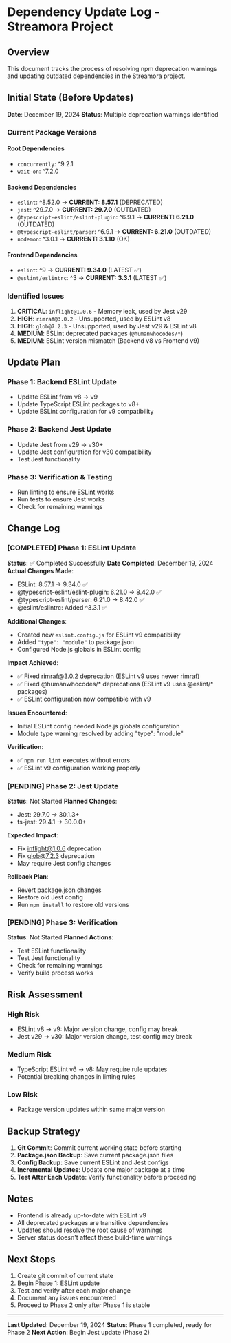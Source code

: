 # Dependency Update Log - Streamora Project

## Overview

This document tracks the process of resolving npm deprecation warnings and updating outdated dependencies in the Streamora project.

## Initial State (Before Updates)

**Date**: December 19, 2024
**Status**: Multiple deprecation warnings identified

### Current Package Versions

#### Root Dependencies

- `concurrently`: ^9.2.1
- `wait-on`: ^7.2.0

#### Backend Dependencies

- `eslint`: ^8.52.0 → **CURRENT: 8.57.1** (DEPRECATED)
- `jest`: ^29.7.0 → **CURRENT: 29.7.0** (OUTDATED)
- `@typescript-eslint/eslint-plugin`: ^6.9.1 → **CURRENT: 6.21.0** (OUTDATED)
- `@typescript-eslint/parser`: ^6.9.1 → **CURRENT: 6.21.0** (OUTDATED)
- `nodemon`: ^3.0.1 → **CURRENT: 3.1.10** (OK)

#### Frontend Dependencies

- `eslint`: ^9 → **CURRENT: 9.34.0** (LATEST ✅)
- `@eslint/eslintrc`: ^3 → **CURRENT: 3.3.1** (LATEST ✅)

### Identified Issues

1. **CRITICAL**: `inflight@1.0.6` - Memory leak, used by Jest v29
2. **HIGH**: `rimraf@3.0.2` - Unsupported, used by ESLint v8
3. **HIGH**: `glob@7.2.3` - Unsupported, used by Jest v29 & ESLint v8
4. **MEDIUM**: ESLint deprecated packages (`@humanwhocodes/*`)
5. **MEDIUM**: ESLint version mismatch (Backend v8 vs Frontend v9)

## Update Plan

### Phase 1: Backend ESLint Update

- Update ESLint from v8 → v9
- Update TypeScript ESLint packages to v8+
- Update ESLint configuration for v9 compatibility

### Phase 2: Backend Jest Update

- Update Jest from v29 → v30+
- Update Jest configuration for v30 compatibility
- Test Jest functionality

### Phase 3: Verification & Testing

- Run linting to ensure ESLint works
- Run tests to ensure Jest works
- Check for remaining warnings

## Change Log

### [COMPLETED] Phase 1: ESLint Update

**Status**: ✅ Completed Successfully
**Date Completed**: December 19, 2024
**Actual Changes Made**:
- ESLint: 8.57.1 → 9.34.0 ✅
- @typescript-eslint/eslint-plugin: 6.21.0 → 8.42.0 ✅
- @typescript-eslint/parser: 6.21.0 → 8.42.0 ✅
- @eslint/eslintrc: Added ^3.3.1 ✅

**Additional Changes**:
- Created new `eslint.config.js` for ESLint v9 compatibility
- Added `"type": "module"` to package.json
- Configured Node.js globals in ESLint config

**Impact Achieved**:
- ✅ Fixed rimraf@3.0.2 deprecation (ESLint v9 uses newer rimraf)
- ✅ Fixed @humanwhocodes/* deprecations (ESLint v9 uses @eslint/* packages)
- ✅ ESLint configuration now compatible with v9

**Issues Encountered**:
- Initial ESLint config needed Node.js globals configuration
- Module type warning resolved by adding "type": "module"

**Verification**:
- ✅ `npm run lint` executes without errors
- ✅ ESLint v9 configuration working properly

### [PENDING] Phase 2: Jest Update

**Status**: Not Started
**Planned Changes**:

- Jest: 29.7.0 → 30.1.3+
- ts-jest: 29.4.1 → 30.0.0+

**Expected Impact**:

- Fix inflight@1.0.6 deprecation
- Fix glob@7.2.3 deprecation
- May require Jest config changes

**Rollback Plan**:

- Revert package.json changes
- Restore old Jest config
- Run `npm install` to restore old versions

### [PENDING] Phase 3: Verification

**Status**: Not Started
**Planned Actions**:

- Test ESLint functionality
- Test Jest functionality
- Check for remaining warnings
- Verify build process works

## Risk Assessment

### High Risk

- ESLint v8 → v9: Major version change, config may break
- Jest v29 → v30: Major version change, test config may break

### Medium Risk

- TypeScript ESLint v6 → v8: May require rule updates
- Potential breaking changes in linting rules

### Low Risk

- Package version updates within same major version

## Backup Strategy

1. **Git Commit**: Commit current working state before starting
2. **Package.json Backup**: Save current package.json files
3. **Config Backup**: Save current ESLint and Jest configs
4. **Incremental Updates**: Update one major package at a time
5. **Test After Each Update**: Verify functionality before proceeding

## Notes

- Frontend is already up-to-date with ESLint v9
- All deprecated packages are transitive dependencies
- Updates should resolve the root cause of warnings
- Server status doesn't affect these build-time warnings

## Next Steps

1. Create git commit of current state
2. Begin Phase 1: ESLint update
3. Test and verify after each major change
4. Document any issues encountered
5. Proceed to Phase 2 only after Phase 1 is stable

---

**Last Updated**: December 19, 2024
**Status**: Phase 1 completed, ready for Phase 2
**Next Action**: Begin Jest update (Phase 2)
